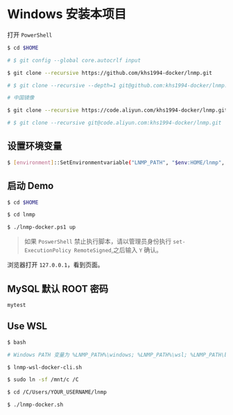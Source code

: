 # Windows 安装本项目

打开 `PowerShell`

```bash
$ cd $HOME

# $ git config --global core.autocrlf input

$ git clone --recursive https://github.com/khs1994-docker/lnmp.git

# $ git clone --recursive --depth=1 git@github.com:khs1994-docker/lnmp.git

# 中国镜像

$ git clone --recursive https://code.aliyun.com/khs1994-docker/lnmp.git

# $ git clone --recursive git@code.aliyun.com:khs1994-docker/lnmp.git
```

## 设置环境变量

```bash
$ [environment]::SetEnvironmentvariable("LNMP_PATH", "$env:HOME/lnmp", "User");
```

## 启动 Demo

```bash
$ cd $HOME

$ cd lnmp

$ ./lnmp-docker.ps1 up
```

> 如果 `PoswerShell` 禁止执行脚本，请以管理员身份执行 `set-ExecutionPolicy RemoteSigned`,之后输入 `Y` 确认。

浏览器打开 `127.0.0.1`，看到页面。

## MySQL 默认 ROOT 密码

`mytest`

## Use WSL

```bash
$ bash

# Windows PATH 变量为 %LNMP_PATH%\windows; %LNMP_PATH%\wsl; %LNMP_PATH\bin

$ lnmp-wsl-docker-cli.sh

$ sudo ln -sf /mnt/c /C

$ cd /C/Users/YOUR_USERNAME/lnmp

$ ./lnmp-docker.sh
```
